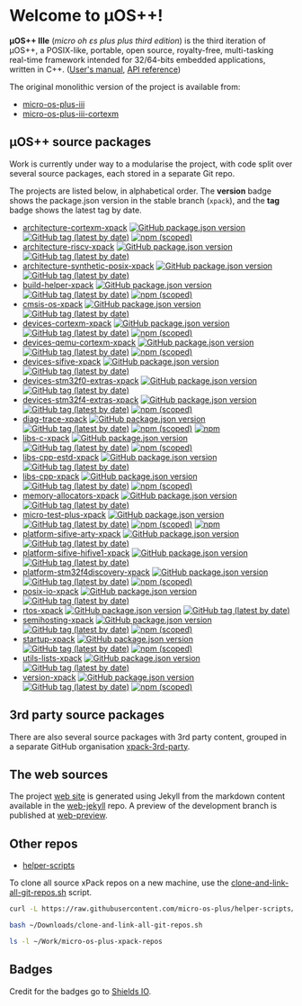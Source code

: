 # Welcome to µOS++!

**µOS++ IIIe** (_micro oh ɛs plus plus third edition_) is the third iteration of µOS++, a POSIX-like, portable, open source, royalty-free, multi-tasking real-time framework intended for 32/64-bits embedded applications, written in C++. ([User's manual](http://micro-os-plus.github.io/user-manual/), [API reference](http://micro-os-plus.github.io/reference/cmsis-plus/))

The original monolithic version of the project is available from:

- [micro-os-plus-iii](https://github.com/micro-os-plus/micro-os-plus-iii)
- [micro-os-plus-iii-cortexm](https://github.com/micro-os-plus/micro-os-plus-iii-cortexm)

## µOS++ source packages

Work is currently under way to a modularise the project, with code split over several source packages, each stored in a separate Git repo.

The projects are listed below, in alphabetical order. The **version** badge shows the package.json version in the stable branch (`xpack`), and the **tag** badge shows the latest tag by date.

- [architecture-cortexm-xpack](https://github.com/micro-os-plus/architecture-cortexm-xpack/)
[![GitHub package.json version](https://img.shields.io/github/package-json/v/micro-os-plus/architecture-cortexm-xpack/)](https://github.com/micro-os-plus/architecture-cortexm-xpack/blob/xpack/package.json)
[![GitHub tag (latest by date)](https://img.shields.io/github/v/tag/micro-os-plus/architecture-cortexm-xpack/)](https://github.com/micro-os-plus/architecture-cortexm-xpack/tags/)
[![npm (scoped)](https://img.shields.io/npm/v/@micro-os-plus/architecture-cortexm.svg?color=blue)](https://www.npmjs.com/package/@micro-os-plus/architecture-cortexm/)
- [architecture-riscv-xpack](https://github.com/micro-os-plus/architecture-riscv-xpack/)
[![GitHub package.json version](https://img.shields.io/github/package-json/v/micro-os-plus/architecture-riscv-xpack/)](https://github.com/micro-os-plus/architecture-riscv-xpack/blob/xpack/package.json)
[![GitHub tag (latest by date)](https://img.shields.io/github/v/tag/micro-os-plus/architecture-riscv-xpack/)](https://www.npmjs.com/package/@micro-os-plus/architecture-riscv/)
- [architecture-synthetic-posix-xpack](https://github.com/micro-os-plus/architecture-synthetic-posix-xpack/)
[![GitHub package.json version](https://img.shields.io/github/package-json/v/micro-os-plus/architecture-synthetic-posix-xpack/)](https://github.com/micro-os-plus/architecture-synthetic-posix-xpack/blob/xpack/package.json)
[![GitHub tag (latest by date)](https://img.shields.io/github/v/tag/micro-os-plus/architecture-synthetic-posix-xpack/)](https://github.com/micro-os-plus/architecture-synthetic-posix-xpack/tags/)
- [build-helper-xpack](https://github.com/micro-os-plus/build-helper-xpack/)
[![GitHub package.json version](https://img.shields.io/github/package-json/v/micro-os-plus/build-helper-xpack/)](https://github.com/micro-os-plus/build-helper-xpack/blob/xpack/package.json)
[![GitHub tag (latest by date)](https://img.shields.io/github/v/tag/micro-os-plus/build-helper-xpack/)](https://github.com/micro-os-plus/build-helper-xpack/tags/)
[![npm (scoped)](https://img.shields.io/npm/v/@micro-os-plus/build-helper.svg?color=blue)](https://www.npmjs.com/package/@micro-os-plus/build-helper/)
- [cmsis-os-xpack](https://github.com/micro-os-plus/cmsis-os-xpack/)
[![GitHub package.json version](https://img.shields.io/github/package-json/v/micro-os-plus/cmsis-os-xpack/)](https://github.com/micro-os-plus/cmsis-os-xpack/blob/xpack/package.json)
[![GitHub tag (latest by date)](https://img.shields.io/github/v/tag/micro-os-plus/cmsis-os-xpack/)](https://github.com/micro-os-plus/cmsis-os-xpack/tags/)
- [devices-cortexm-xpack](https://github.com/micro-os-plus/devices-cortexm-xpack/)
[![GitHub package.json version](https://img.shields.io/github/package-json/v/micro-os-plus/devices-cortexm-xpack/)](https://github.com/micro-os-plus/devices-cortexm-xpack/blob/xpack/package.json)
[![GitHub tag (latest by date)](https://img.shields.io/github/v/tag/micro-os-plus/devices-cortexm-xpack/)](https://github.com/micro-os-plus/devices-cortexm-xpack/tags/)
[![npm (scoped)](https://img.shields.io/npm/v/@micro-os-plus/devices-cortexm.svg?color=blue)](https://www.npmjs.com/package/@micro-os-plus/devices-cortexm/)
- [devices-qemu-cortexm-xpack](https://github.com/micro-os-plus/devices-qemu-cortexm-xpack/)
[![GitHub package.json version](https://img.shields.io/github/package-json/v/micro-os-plus/devices-qemu-cortexm-xpack/)](https://github.com/micro-os-plus/devices-qemu-cortexm-xpack/blob/xpack/package.json)
[![GitHub tag (latest by date)](https://img.shields.io/github/v/tag/micro-os-plus/devices-qemu-cortexm-xpack/)](https://github.com/micro-os-plus/devices-qemu-cortexm-xpack/tags/)
[![npm (scoped)](https://img.shields.io/npm/v/@micro-os-plus/devices-qemu-cortexm.svg?color=blue)](https://www.npmjs.com/package/@micro-os-plus/devices-qemu-cortexm/)
- [devices-sifive-xpack](https://github.com/micro-os-plus/devices-sifive-xpack/)
[![GitHub package.json version](https://img.shields.io/github/package-json/v/micro-os-plus/devices-sifive-xpack/)](https://github.com/micro-os-plus/devices-sifive-xpack/blob/xpack/package.json)
[![GitHub tag (latest by date)](https://img.shields.io/github/v/tag/micro-os-plus/devices-sifive-xpack/)](https://github.com/micro-os-plus/devices-sifive-xpack/tags/)
- [devices-stm32f0-extras-xpack](https://github.com/micro-os-plus/devices-stm32f0-extras-xpack/)
[![GitHub package.json version](https://img.shields.io/github/package-json/v/micro-os-plus/devices-stm32f0-extras-xpack/)](https://github.com/micro-os-plus/devices-stm32f0-extras-xpack/blob/xpack/package.json)
[![GitHub tag (latest by date)](https://img.shields.io/github/v/tag/micro-os-plus/devices-stm32f0-extras-xpack/)](https://github.com/micro-os-plus/devices-stm32f0-extras-xpack/tags/)
- [devices-stm32f4-extras-xpack](https://github.com/micro-os-plus/devices-stm32f4-extras-xpack/)
[![GitHub package.json version](https://img.shields.io/github/package-json/v/micro-os-plus/devices-stm32f4-extras-xpack/)](https://github.com/micro-os-plus/devices-stm32f4-extras-xpack/blob/xpack/package.json)
[![GitHub tag (latest by date)](https://img.shields.io/github/v/tag/micro-os-plus/devices-stm32f4-extras-xpack/)](https://github.com/micro-os-plus/devices-stm32f4-extras-xpack/tags/)
[![npm (scoped)](https://img.shields.io/npm/v/@micro-os-plus/devices-stm32f4-extras.svg?color=blue)](https://www.npmjs.com/package/@micro-os-plus/devices-stm32f4-extras/)
- [diag-trace-xpack](https://github.com/micro-os-plus/diag-trace-xpack/)
[![GitHub package.json version](https://img.shields.io/github/package-json/v/micro-os-plus/diag-trace-xpack/)](https://github.com/micro-os-plus/diag-trace-xpack/blob/xpack/package.json)
[![GitHub tag (latest by date)](https://img.shields.io/github/v/tag/micro-os-plus/diag-trace-xpack/)](https://github.com/micro-os-plus/diag-trace-xpack/tags/)
[![npm (scoped)](https://img.shields.io/npm/v/@micro-os-plus/diag-trace.svg?color=blue)](https://www.npmjs.com/package/@micro-os-plus/diag-trace/)
[![npm](https://img.shields.io/npm/dt/@micro-os-plus/diag-trace)](https://www.npmjs.com/package/@micro-os-plus/diag-trace/)
- [libs-c-xpack](https://github.com/micro-os-plus/libs-c-xpack/)
[![GitHub package.json version](https://img.shields.io/github/package-json/v/micro-os-plus/libs-c-xpack/)](https://github.com/micro-os-plus/libs-c-xpack/blob/xpack/package.json)
[![GitHub tag (latest by date)](https://img.shields.io/github/v/tag/micro-os-plus/libs-c-xpack/)](https://github.com/micro-os-plus/libs-c-xpack/tags/)
[![npm (scoped)](https://img.shields.io/npm/v/@micro-os-plus/libs-c.svg?color=blue)](https://www.npmjs.com/package/@micro-os-plus/libs-c/)
- [libs-cpp-estd-xpack](https://github.com/micro-os-plus/libs-cpp-estd-xpack/)
[![GitHub package.json version](https://img.shields.io/github/package-json/v/micro-os-plus/libs-cpp-estd-xpack/)](https://github.com/micro-os-plus/libs-cpp-estd-xpack/blob/xpack/package.json)
[![GitHub tag (latest by date)](https://img.shields.io/github/v/tag/micro-os-plus/libs-cpp-estd-xpack/)](https://github.com/micro-os-plus/libs-cpp-estd-xpack/tags/)
- [libs-cpp-xpack](https://github.com/micro-os-plus/libs-cpp-xpack/)
[![GitHub package.json version](https://img.shields.io/github/package-json/v/micro-os-plus/libs-cpp-xpack/)](https://github.com/micro-os-plus/libs-cpp-xpack/blob/xpack/package.json)
[![GitHub tag (latest by date)](https://img.shields.io/github/v/tag/micro-os-plus/libs-cpp-xpack/)](https://github.com/micro-os-plus/libs-cpp-xpack/tags/)
[![npm (scoped)](https://img.shields.io/npm/v/@micro-os-plus/libs-cpp.svg?color=blue)](https://www.npmjs.com/package/@micro-os-plus/libs-cpp/)
- [memory-allocators-xpack](https://github.com/micro-os-plus/memory-allocators-xpack/)
[![GitHub package.json version](https://img.shields.io/github/package-json/v/micro-os-plus/memory-allocators-xpack/)](https://github.com/micro-os-plus/memory-allocators-xpack/blob/xpack/package.json)
[![GitHub tag (latest by date)](https://img.shields.io/github/v/tag/micro-os-plus/memory-allocators-xpack/)](https://github.com/micro-os-plus/memory-allocators-xpack/tags/)
- [micro-test-plus-xpack](https://github.com/micro-os-plus/micro-test-plus-xpack/)
[![GitHub package.json version](https://img.shields.io/github/package-json/v/micro-os-plus/micro-test-plus-xpack/)](https://github.com/micro-os-plus/micro-test-plus-xpack/blob/xpack/package.json)
[![GitHub tag (latest by date)](https://img.shields.io/github/v/tag/micro-os-plus/micro-test-plus-xpack/)](https://github.com/micro-os-plus/micro-test-plus-xpack/tags/)
[![npm (scoped)](https://img.shields.io/npm/v/@micro-os-plus/micro-test-plus.svg?color=blue)](https://www.npmjs.com/package/@micro-os-plus/micro-test-plus/)
[![npm](https://img.shields.io/npm/dt/@micro-os-plus/micro-test-plus)](https://www.npmjs.com/package/@micro-os-plus/micro-test-plus/)
- [platform-sifive-arty-xpack](https://github.com/micro-os-plus/platform-sifive-arty-xpack/)
[![GitHub package.json version](https://img.shields.io/github/package-json/v/micro-os-plus/platform-sifive-arty-xpack/)](https://github.com/micro-os-plus/platform-sifive-arty-xpack/blob/xpack/package.json)
[![GitHub tag (latest by date)](https://img.shields.io/github/v/tag/micro-os-plus/platform-sifive-arty-xpack/)](https://github.com/micro-os-plus/platform-sifive-arty-xpack/tags/)
- [platform-sifive-hifive1-xpack](https://github.com/micro-os-plus/platform-sifive-hifive1-xpack/)
[![GitHub package.json version](https://img.shields.io/github/package-json/v/micro-os-plus/platform-sifive-hifive1-xpack/)](https://github.com/micro-os-plus/platform-sifive-hifive1-xpack/blob/xpack/package.json)
[![GitHub tag (latest by date)](https://img.shields.io/github/v/tag/micro-os-plus/platform-sifive-hifive1-xpack/)](https://github.com/micro-os-plus/platform-sifive-hifive1-xpack/tags/)
- [platform-stm32f4discovery-xpack](https://github.com/micro-os-plus/platform-stm32f4discovery-xpack/)
[![GitHub package.json version](https://img.shields.io/github/package-json/v/micro-os-plus/platform-stm32f4discovery-xpack/)](https://github.com/micro-os-plus/platform-stm32f4discovery-xpack/blob/xpack/package.json)
[![GitHub tag (latest by date)](https://img.shields.io/github/v/tag/micro-os-plus/platform-stm32f4discovery-xpack/)](https://github.com/micro-os-plus/platform-stm32f4discovery-xpack/tags/)
[![npm (scoped)](https://img.shields.io/npm/v/@micro-os-plus/platform-stm32f4discovery.svg?color=blue)](https://www.npmjs.com/package/@micro-os-plus/platform-stm32f4discovery/)
- [posix-io-xpack](https://github.com/micro-os-plus/posix-io-xpack/)
[![GitHub package.json version](https://img.shields.io/github/package-json/v/micro-os-plus/posix-io-xpack/)](https://github.com/micro-os-plus/posix-io-xpack/blob/xpack/package.json)
[![GitHub tag (latest by date)](https://img.shields.io/github/v/tag/micro-os-plus/posix-io-xpack/)](https://github.com/micro-os-plus/posix-io-xpack/tags/)
- [rtos-xpack](https://github.com/micro-os-plus/rtos-xpack/)
[![GitHub package.json version](https://img.shields.io/github/package-json/v/micro-os-plus/rtos-xpack/)](https://github.com/micro-os-plus/rtos-xpack/blob/xpack/package.json)
[![GitHub tag (latest by date)](https://img.shields.io/github/v/tag/micro-os-plus/rtos-xpack/)](https://github.com/micro-os-plus/rtos-xpack/tags/)
- [semihosting-xpack](https://github.com/micro-os-plus/semihosting-xpack/)
[![GitHub package.json version](https://img.shields.io/github/package-json/v/micro-os-plus/semihosting-xpack/)](https://github.com/micro-os-plus/semihosting-xpack/blob/xpack/package.json)
[![GitHub tag (latest by date)](https://img.shields.io/github/v/tag/micro-os-plus/semihosting-xpack/)](https://github.com/micro-os-plus/semihosting-xpack/tags/)
[![npm (scoped)](https://img.shields.io/npm/v/@micro-os-plus/semihosting.svg?color=blue)](https://www.npmjs.com/package/@micro-os-plus/semihosting/)
- [startup-xpack](https://github.com/micro-os-plus/startup-xpack/)
[![GitHub package.json version](https://img.shields.io/github/package-json/v/micro-os-plus/startup-xpack/)](https://github.com/micro-os-plus/startup-xpack/blob/xpack/package.json)
[![GitHub tag (latest by date)](https://img.shields.io/github/v/tag/micro-os-plus/startup-xpack/)](https://github.com/micro-os-plus/startup-xpack/tags/)
[![npm (scoped)](https://img.shields.io/npm/v/@micro-os-plus/startup.svg?color=blue)](https://www.npmjs.com/package/@micro-os-plus/startup/)
- [utils-lists-xpack](https://github.com/micro-os-plus/utils-lists-xpack/)
[![GitHub package.json version](https://img.shields.io/github/package-json/v/micro-os-plus/utils-lists-xpack/)](https://github.com/micro-os-plus/utils-lists-xpack/blob/xpack/package.json)
[![GitHub tag (latest by date)](https://img.shields.io/github/v/tag/micro-os-plus/utils-lists-xpack/)](https://github.com/micro-os-plus/utils-lists-xpack/tags/)
- [version-xpack](https://github.com/micro-os-plus/version-xpack/)
[![GitHub package.json version](https://img.shields.io/github/package-json/v/micro-os-plus/version-xpack/)](https://github.com/micro-os-plus/version-xpack/blob/xpack/package.json)
[![GitHub tag (latest by date)](https://img.shields.io/github/v/tag/micro-os-plus/version-xpack/)](https://github.com/micro-os-plus/version-xpack/tags/)
[![npm (scoped)](https://img.shields.io/npm/v/@micro-os-plus/version.svg?color=blue)](https://www.npmjs.com/package/@micro-os-plus/version/)

## 3rd party source packages

There are also several source packages with 3rd party content, grouped in a separate GitHub organisation [xpack-3rd-party](https://github.com/xpack-3rd-party).

## The web sources

The project [web site](http://micro-os-plus.github.io/) is generated using Jekyll from the markdown
content available in the [web-jekyll](https://github.com/micro-os-plus/web-jekyll) repo.
A preview of the development branch is published at [web-preview](http://micro-os-plus.github.io/web-preview/).

## Other repos

- [helper-scripts](https://github.com/micro-os-plus/helper-scripts)

To clone all source xPack repos on a new machine, use the
[clone-and-link-all-git-repos.sh](https://github.com/micro-os-plus/helper-scripts/blob/master/clone-and-link-all-git-repos.sh) script.

```sh
curl -L https://raw.githubusercontent.com/micro-os-plus/helper-scripts/master/clone-and-link-all-git-repos.sh -o ~/Downloads/clone-and-link-all-git-repos.sh

bash ~/Downloads/clone-and-link-all-git-repos.sh

ls -l ~/Work/micro-os-plus-xpack-repos
```

## Badges

Credit for the badges go to [Shields IO](https://shields.io).

